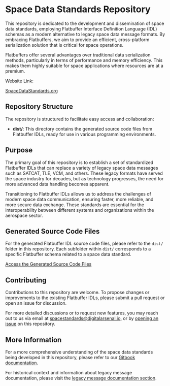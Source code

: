 # Space Data Standards Repository

This repository is dedicated to the development and dissemination of space data standards, employing Flatbuffer Interface Definition Language (IDL) schemas as a modern alternative to legacy space data message formats. By embracing Flatbuffers, we aim to provide an efficient, cross-platform serialization solution that is critical for space operations.

Flatbuffers offer several advantages over traditional data serialization methods, particularly in terms of performance and memory efficiency. This makes them highly suitable for space applications where resources are at a premium.

Website Link:

[SpaceDataStandards.org](https://github.com/DigitalArsenal/spacedatastandards.org)

## Repository Structure

The repository is structured to facilitate easy access and collaboration:

- **dist/**: This directory contains the generated source code files from Flatbuffer IDLs, ready for use in various programming environments.

## Purpose

The primary goal of this repository is to establish a set of standardized Flatbuffer IDLs that can replace a variety of legacy space data messages such as SATCAT, TLE, VCM, and others. These legacy formats have served the space industry for decades, but as technology progresses, the need for more advanced data handling becomes apparent.

Transitioning to Flatbuffer IDLs allows us to address the challenges of modern space data communication, ensuring faster, more reliable, and more secure data exchange. These standards are essential for the interoperability between different systems and organizations within the aerospace sector.

## Generated Source Code Files

For the generated Flatbuffer IDL source code files, please refer to the `dist/` folder in this repository. Each subfolder within `dist/` corresponds to a specific Flatbuffer schema related to a space data standard.

[Access the Generated Source Code Files](./dist/)

## Contributing

Contributions to this repository are welcome. To propose changes or improvements to the existing Flatbuffer IDLs, please submit a pull request or open an issue for discussion.

For more detailed discussions or to request new features, you may reach out to us via email at [spacestandards@digitalarsenal.io](mailto:spacestandards@digitalarsenal.io), or by [opening an issue](https://github.com/DigitalArsenal/spacedatastandards.org/issues) on this repository.

## More Information

For a more comprehensive understanding of the space data standards being developed in this repository, please refer to our [Gitbook documentation](https://digitalarsenal-io-inc.gitbook.io/spacedatastandards.org/).

For historical context and information about legacy message documentation, please visit the [legacy message documentation section](https://github.com/DigitalArsenal/spacedatastandards.org/tree/main/survey/legacy-messages).
